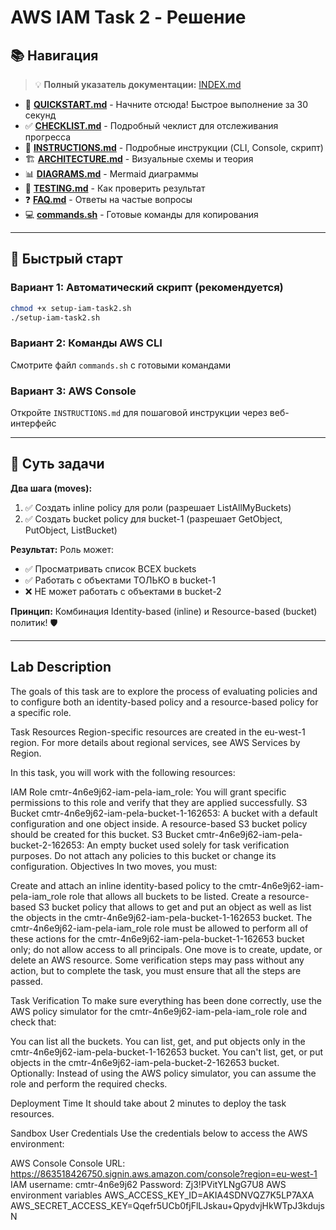 # AWS IAM Task 2 - Решение

## 📚 Навигация

> 💡 **Полный указатель документации:** [INDEX.md](INDEX.md)

- 🚀 [**QUICKSTART.md**](QUICKSTART.md) - Начните отсюда! Быстрое выполнение за 30 секунд
- ✅ [**CHECKLIST.md**](CHECKLIST.md) - Подробный чеклист для отслеживания прогресса
- 📖 [**INSTRUCTIONS.md**](INSTRUCTIONS.md) - Подробные инструкции (CLI, Console, скрипт)
- 🏗️ [**ARCHITECTURE.md**](ARCHITECTURE.md) - Визуальные схемы и теория
- 📊 [**DIAGRAMS.md**](DIAGRAMS.md) - Mermaid диаграммы
- 🧪 [**TESTING.md**](TESTING.md) - Как проверить результат
- ❓ [**FAQ.md**](FAQ.md) - Ответы на частые вопросы
- 💻 [**commands.sh**](commands.sh) - Готовые команды для копирования

---

## 🚀 Быстрый старт

### Вариант 1: Автоматический скрипт (рекомендуется)
```bash
chmod +x setup-iam-task2.sh
./setup-iam-task2.sh
```

### Вариант 2: Команды AWS CLI
Смотрите файл `commands.sh` с готовыми командами

### Вариант 3: AWS Console
Откройте `INSTRUCTIONS.md` для пошаговой инструкции через веб-интерфейс

---

## 🎯 Суть задачи

**Два шага (moves):**
1. ✅ Создать inline policy для роли (разрешает ListAllMyBuckets)
2. ✅ Создать bucket policy для bucket-1 (разрешает GetObject, PutObject, ListBucket)

**Результат:** Роль может:
- ✅ Просматривать список ВСЕХ buckets
- ✅ Работать с объектами ТОЛЬКО в bucket-1
- ❌ НЕ может работать с объектами в bucket-2

**Принцип:** Комбинация Identity-based (inline) и Resource-based (bucket) политик! 🛡️

---

## Lab Description
The goals of this task are to explore the process of evaluating policies and to configure both an identity-based policy and a resource-based policy for a specific role.

Task Resources
Region-specific resources are created in the eu-west-1 region. For more details about regional services, see AWS Services by Region.

In this task, you will work with the following resources:

IAM Role cmtr-4n6e9j62-iam-pela-iam_role: You will grant specific permissions to this role and verify that they are applied successfully.
S3 Bucket cmtr-4n6e9j62-iam-pela-bucket-1-162653: A bucket with a default configuration and one object inside. A resource-based S3 bucket policy should be created for this bucket.
S3 Bucket cmtr-4n6e9j62-iam-pela-bucket-2-162653: An empty bucket used solely for task verification purposes. Do not attach any policies to this bucket or change its configuration.
Objectives
In two moves, you must:

Create and attach an inline identity-based policy to the cmtr-4n6e9j62-iam-pela-iam_role role that allows all buckets to be listed.
Create a resource-based S3 bucket policy that allows to get and put an object as well as list the objects in the cmtr-4n6e9j62-iam-pela-bucket-1-162653 bucket. The cmtr-4n6e9j62-iam-pela-iam_role role must be allowed to perform all of these actions for the cmtr-4n6e9j62-iam-pela-bucket-1-162653 bucket only; do not allow access to all principals.
One move is to create, update, or delete an AWS resource. Some verification steps may pass without any action, but to complete the task, you must ensure that all the steps are passed.

Task Verification
To make sure everything has been done correctly, use the AWS policy simulator for the cmtr-4n6e9j62-iam-pela-iam_role role and check that:

You can list all the buckets.
You can list, get, and put objects only in the cmtr-4n6e9j62-iam-pela-bucket-1-162653 bucket.
You can't list, get, or put objects in the cmtr-4n6e9j62-iam-pela-bucket-2-162653 bucket.
Optionally: Instead of using the AWS policy simulator, you can assume the role and perform the required checks.

Deployment Time
It should take about 2 minutes to deploy the task resources.

Sandbox User Credentials
Use the credentials below to access the AWS environment:

AWS Console
Console URL: https://863518426750.signin.aws.amazon.com/console?region=eu-west-1
IAM username: cmtr-4n6e9j62
Password: Zj3!PVitYLNgG7U8
AWS environment variables
AWS_ACCESS_KEY_ID=AKIA4SDNVQZ7K5LP7AXA
AWS_SECRET_ACCESS_KEY=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